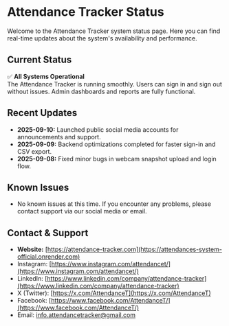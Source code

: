 # Attendance Tracker Status

Welcome to the Attendance Tracker system status page. Here you can find real-time updates about the system's availability and performance.

## Current Status

✅ **All Systems Operational**  
The Attendance Tracker is running smoothly. Users can sign in and sign out without issues. Admin dashboards and reports are fully functional.

## Recent Updates

- **2025-09-10:** Launched public social media accounts for announcements and support.
- **2025-09-09:** Backend optimizations completed for faster sign-in and CSV export.
- **2025-09-08:** Fixed minor bugs in webcam snapshot upload and login flow.

## Known Issues

- No known issues at this time. If you encounter any problems, please contact support via our social media or email.

## Contact & Support
- **Website:** [https://attendance-tracker.com](https://attendances-system-official.onrender.com)
- Instagram: [https://www.instagram.com/attendancet/](https://www.instagram.com/attendancet/)  
- LinkedIn: [https://www.linkedin.com/company/attendance-tracker](https://www.linkedin.com/company/attendance-tracker)  
- X (Twitter): [https://x.com/AttendanceT](https://x.com/AttendanceT)  
- Facebook: [https://www.facebook.com/AttendanceT/](https://www.facebook.com/AttendanceT/)  
- Email: info.attendancetracker@gmail.com
